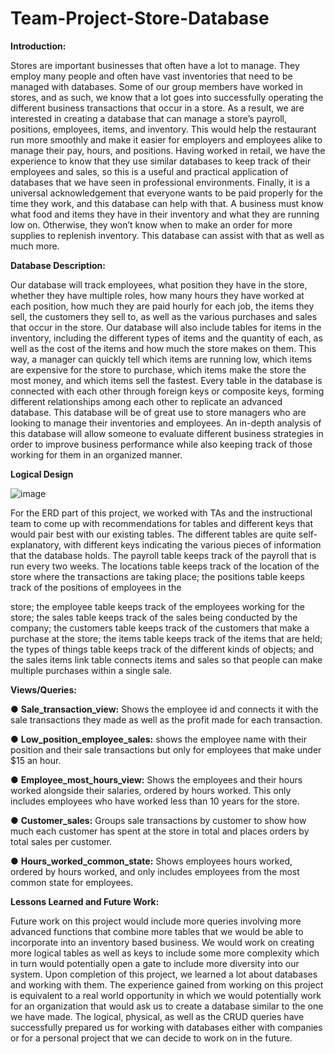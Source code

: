 # Team-Project-Store-Database

**Introduction:**

Stores are important businesses that often have a lot to manage. They employ many
people and often have vast inventories that need to be managed with databases. Some of our
group members have worked in stores, and as such, we know that a lot goes into successfully
operating the different business transactions that occur in a store. As a result, we are interested in
creating a database that can manage a store’s payroll, positions, employees, items, and inventory.
This would help the restaurant run more smoothly and make it easier for employers and
employees alike to manage their pay, hours, and positions. Having worked in retail, we have the
experience to know that they use similar databases to keep track of their employees and sales, so
this is a useful and practical application of databases that we have seen in professional
environments. Finally, it is a universal acknowledgement that everyone wants to be paid properly
for the time they work, and this database can help with that.
A business must know what food and items they have in their inventory and what they
are running low on. Otherwise, they won’t know when to make an order for more supplies to
replenish inventory. This database can assist with that as well as much more.

**Database Description:**

Our database will track employees, what position they have in the store, whether they
have multiple roles, how many hours they have worked at each position, how much they are paid
hourly for each job, the items they sell, the customers they sell to, as well as the various
purchases and sales that occur in the store. Our database will also include tables for items in the
inventory, including the different types of items and the quantity of each, as well as the cost of
the items and how much the store makes on them. This way, a manager can quickly tell which
items are running low, which items are expensive for the store to purchase, which items make the
store the most money, and which items sell the fastest. Every table in the database is connected
with each other through foreign keys or composite keys, forming different relationships among
each other to replicate an advanced database.
This database will be of great use to store managers who are looking to manage their
inventories and employees. An in-depth analysis of this database will allow someone to evaluate
different business strategies in order to improve business performance while also keeping track
of those working for them in an organized manner.

**Logical Design**

![image](https://user-images.githubusercontent.com/96139120/209569120-77973b53-c79f-451b-b656-dd243cb2a95a.png)

For the ERD part of this project, we worked with TAs and the instructional team to come
up with recommendations for tables and different keys that would pair best with our existing
tables. The different tables are quite self-explanatory, with different keys indicating the various
pieces of information that the database holds. The payroll table keeps track of the payroll that is
run every two weeks. The locations table keeps track of the location of the store where the
transactions are taking place; the positions table keeps track of the positions of employees in the

store; the employee table keeps track of the employees working for the store; the sales table
keeps track of the sales being conducted by the company; the customers table keeps track of the
customers that make a purchase at the store; the items table keeps track of the items that are held;
the types of things table keeps track of the different kinds of objects; and the sales items link
table connects items and sales so that people can make multiple purchases within a single sale.

**Views/Queries:**

● **Sale_transaction_view:** Shows the employee id and connects it with the sale
transactions they made as well as the profit made for each transaction.

● **Low_position_employee_sales:** shows the employee name with their position and their
sale transactions but only for employees that make under $15 an hour.

● **Employee_most_hours_view:** Shows the employees and their hours worked alongside
their salaries, ordered by hours worked. This only includes employees who have worked
less than 10 years for the store.

● **Customer_sales:** Groups sale transactions by customer to show how much each
customer has spent at the store in total and places orders by total sales per customer.

● **Hours_worked_common_state:** Shows employees hours worked, ordered by hours
worked, and only includes employees from the most common state for employees.

**Lessons Learned and Future Work:**

Future work on this project would include more queries involving more advanced
functions that combine more tables that we would be able to incorporate into an inventory based
business. We would work on creating more logical tables as well as keys to include some more
complexity which in turn would potentially open a gate to include more diversity into our
system.
Upon completion of this project, we learned a lot about databases and working with them.
The experience gained from working on this project is equivalent to a real world opportunity in
which we would potentially work for an organization that would ask us to create a database
similar to the one we have made. The logical, physical, as well as the CRUD queries have
successfully prepared us for working with databases either with companies or for a personal
project that we can decide to work on in the future.

